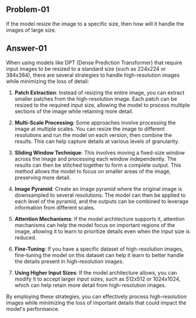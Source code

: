 ## Problem-01
If the model resize the image to a specific size, then how will it handle the images of large size.
## Answer-01
When using models like DPT (Dense Prediction Transformer) that require input images to be resized to a standard size (such as 224x224 or 384x384), there are several strategies to handle high-resolution images while minimizing the loss of detail:

1. **Patch Extraction**: Instead of resizing the entire image, you can extract smaller patches from the high-resolution image. Each patch can be resized to the required input size, allowing the model to process multiple sections of the image while retaining more detail.

2. **Multi-Scale Processing**: Some approaches involve processing the image at multiple scales. You can resize the image to different resolutions and run the model on each version, then combine the results. This can help capture details at various levels of granularity.

3. **Sliding Window Technique**: This involves moving a fixed-size window across the image and processing each window independently. The results can then be stitched together to form a complete output. This method allows the model to focus on smaller areas of the image, preserving more detail.

4. **Image Pyramid**: Create an image pyramid where the original image is downsampled to several resolutions. The model can then be applied to each level of the pyramid, and the outputs can be combined to leverage information from different scales.

5. **Attention Mechanisms**: If the model architecture supports it, attention mechanisms can help the model focus on important regions of the image, allowing it to learn to prioritize details even when the input size is reduced.

6. **Fine-Tuning**: If you have a specific dataset of high-resolution images, fine-tuning the model on this dataset can help it learn to better handle the details present in high-resolution images.

7. **Using Higher Input Sizes**: If the model architecture allows, you can modify it to accept larger input sizes, such as 512x512 or 1024x1024, which can help retain more detail from high-resolution images.

By employing these strategies, you can effectively process high-resolution images while minimizing the loss of important details that could impact the model's performance.
